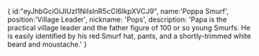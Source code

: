 {
id:"eyJhbGciOiJIUzI1NiIsInR5cCI6IkpXVCJ9",
name:'Poppa Smurf',
position:'Village Leader',
nickname: 'Pops',
description: 'Papa is the practical village leader and the father figure of 100 or so young Smurfs. He is easily identified by his red Smurf hat, pants, and a shortly-trimmed white beard and moustache.'
}
